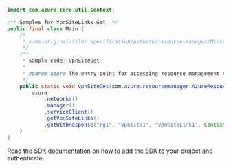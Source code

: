 ```java
import com.azure.core.util.Context;

/** Samples for VpnSiteLinks Get. */
public final class Main {
    /*
     * x-ms-original-file: specification/network/resource-manager/Microsoft.Network/stable/2021-05-01/examples/VpnSiteLinkGet.json
     */
    /**
     * Sample code: VpnSiteGet.
     *
     * @param azure The entry point for accessing resource management APIs in Azure.
     */
    public static void vpnSiteGet(com.azure.resourcemanager.AzureResourceManager azure) {
        azure
            .networks()
            .manager()
            .serviceClient()
            .getVpnSiteLinks()
            .getWithResponse("rg1", "vpnSite1", "vpnSiteLink1", Context.NONE);
    }
}
```

Read the [SDK documentation](https://github.com/Azure/azure-sdk-for-java/blob/azure-resourcemanager_2.15.0/sdk/resourcemanager/azure-resourcemanager/README.md) on how to add the SDK to your project and authenticate.
